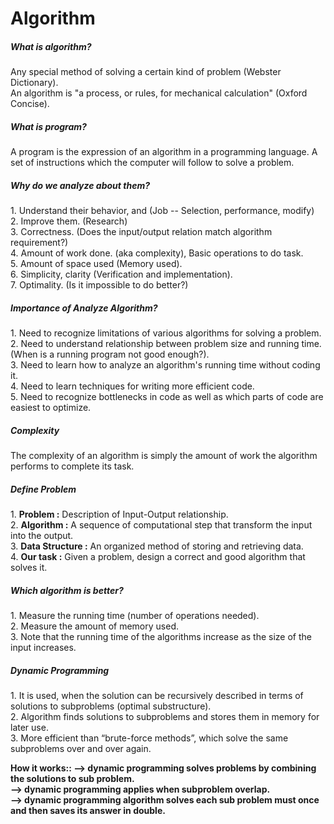 <h1>Algorithm</h1>
<h5>What is algorithm?</h5>
<p>Any special method of solving a certain kind of problem (Webster Dictionary).<br>
An algorithm is "a process, or rules, for mechanical calculation" (Oxford Concise). 
<p>
<h5>What is program?</h5>
<p>A program is the expression of an algorithm in a programming language.
A set of instructions which the computer will follow to solve a problem.
</p>
<h5>Why do we analyze about them?</h5>
<p>1. Understand their behavior, and (Job -- Selection, performance, modify)<br>
2. Improve them. (Research)<br>
3. Correctness. (Does the input/output relation match algorithm requirement?)<br>
4. Amount of work done. (aka complexity), Basic operations to do task.<br> 
5. Amount of space used (Memory used).<br>
6. Simplicity, clarity (Verification and implementation).<br> 
7. Optimality. (Is it impossible to do better?) <br> 
</p>
<h5>Importance of Analyze Algorithm?</h5>
<p>1. Need to recognize limitations of various algorithms for solving a problem.<br>
2. Need to understand relationship between problem size and running time. (When is a running program not good enough?).<br>
3. Need to learn how to analyze an algorithm's running time without coding it.<br>
4. Need to learn techniques for writing more efficient code.<br>
5. Need to recognize bottlenecks in code as well as which parts of code are easiest to optimize.<br>
</p>
<h5>Complexity</h5>
<p>The complexity of an algorithm is simply the amount of work the algorithm performs to complete its task.</p>
<h5>Define Problem</h5>
<p>1. <b>Problem :</b> Description of Input-Output relationship. <br>
2. <b>Algorithm :</b> A sequence of computational step that transform the input into the output.<br>
3. <b>Data Structure :</b> An organized method of storing and retrieving data.<br>
4. <b>Our task :</b> 	Given a problem, design a correct and good algorithm that solves it.<br>
</p>

<h5>Which algorithm is better?</h5>
<p>1. Measure the running time (number of operations needed).<br>
 2. Measure the amount of memory used.<br>
 3. Note that the running time of the algorithms increase as the size of the input increases.<br>
</p>

<h5>Dynamic Programming</h5>
<p>1. It is used, when the solution can be recursively described in terms of solutions to subproblems (optimal substructure).</br>
2. Algorithm finds solutions to subproblems and stores them in memory for later use.</br>
3. More efficient than “brute-force methods”, which solve the same subproblems over and over again.</br>
</p>
<p><b>How it works::<b>
 --> dynamic programming solves problems by combining the solutions to sub problem.</br>
--> dynamic programming applies when subproblem overlap.</br>
--> dynamic programming algorithm solves each sub problem must once and then saves its answer in double.</br>
</p>
